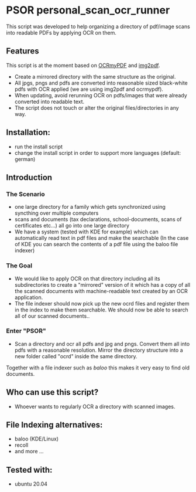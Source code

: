 # PSOR personal_scan_ocr_runner

This script was developed to help organizing a directory of pdf/image scans into readable PDFs by applying OCR on them.

## Features

This script is at the moment based on [OCRmyPDF](https://github.com/jbarlow83/OCRmyPDF) and [img2pdf](https://gitlab.mister-muffin.de/josch/img2pdf).

- Create a mirrored directory with the same structure as the original.
- All jpgs, pngs and pdfs are converted into reasonable sized black-white pdfs with OCR applied (we are using img2pdf and ocrmypdf).
- When updating, avoid rerunning OCR on pdfs/images that were already converted into readable text.
- The script does not touch or alter the original files/directories in any way.

## Installation:

- run the install script
- change the install script in order to support more languages (default: german)

## Introduction

### The Scenario

- one large directory for a family which gets synchronized using syncthing over multiple computers
- scans and documents (tax declarations, school-documents, scans of certificates etc...) all go into one large directory
- We have a system (tested with KDE for example) which can automatically read text in pdf
  files and make the searchable (In the case of KDE you can search the contents of a pdf file using
  the baloo file indexer)

### The Goal

- We would like to apply OCR on that directory including all its subdirectories to create a "mirrored" version of it
  which has a copy of all the scanned documents with machine-readable text created by an OCR application.
- The file indexer should now pick up the new ocrd files and register them in the index to make them searchable. We should
  now be able to search all of our scanned documents..

### Enter "PSOR"

- Scan a directory and ocr all pdfs and jpg and pngs. Convert them all into pdfs with a reasonable resolution.
  Mirror the directory structure into a new folder called "ocrd" inside the same directory.
  
Together with a file indexer such as *baloo* this makes it very easy to find old documents.

## Who can use this script?

- Whoever wants to regularly OCR a directory with scanned images.

## File Indexing alternatives:

- baloo (KDE/Linux)
- recoll
- and more ...

## Tested with:

- ubuntu 20.04
